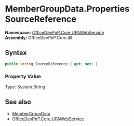 # MemberGroupData.Properties SourceReference
  

**Namespace:** [OfficeDevPnP.Core.UPAWebService](OfficeDevPnP.Core.UPAWebService.md)  
**Assembly:** OfficeDevPnP.Core.dll  
## Syntax
```C#
public string SourceReference { get; set; }
```

### Property Value
Type: System.String  

## See also
- [MemberGroupData](OfficeDevPnP.Core.UPAWebService.MemberGroupData.md) 
- [OfficeDevPnP.Core.UPAWebService](OfficeDevPnP.Core.UPAWebService.md) 
